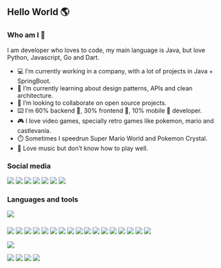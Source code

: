 ## Hello World 🌎

### Who am I 👋
I am developer who loves to code, my main language is Java, but love Python, Javascript, Go and Dart.
- 💻 I’m currently working in a company, with a lot of projects in Java + SpringBoot.
- 🌱 I’m currently learning about design patterns, APIs and clean architecture.
- 🤝 I’m looking to collaborate on open source projects. 
- ⌨️ I’m 60% backend 👾, 30% frontend 🎨, 10% mobile 📱 developer.
- 🎮 I love video games, specially retro games like pokemon, mario and castlevania.
- ⏱️ Sometimes I speedrun Super Mario World and Pokemon Crystal.
- 🎵 Love music but don’t know how to play well.

### Social media
[<img src="https://img.shields.io/badge/medium-%2312100E.svg?&style=for-the-badge&logo=medium&logoColor=white" />](https://rapha-rossi.medium.com/)
[<img src="https://img.shields.io/badge/LinkedIn-0077B5?style=for-the-badge&logo=linkedin&logoColor=white" />](https://www.linkedin.com/in/raphael-rossi-55a848121/)
[<img src="https://img.shields.io/badge/GitHub-100000?style=for-the-badge&logo=github&logoColor=white" />](https://github.com/RaphaelVRossi)
[<img src="https://img.shields.io/badge/-Hackerrank-2EC866?style=for-the-badge&logo=HackerRank&logoColor=white" />](https://www.hackerrank.com/raphaelrossi)
[<img src="https://img.shields.io/badge/Gmail-D14836?style=for-the-badge&logo=gmail&logoColor=white" />](mailto:raphael.vieira.rossi@gmail.com)
[<img src="https://img.shields.io/badge/Twitch-9146FF?style=for-the-badge&logo=twitch&logoColor=white" />](https://twitch.tv/gipfell)
[<img src="https://img.shields.io/badge/replit-667881?style=for-the-badge&logo=replit&logoColor=white" />](https://replit.com/@RaphaelVRossi)



### Languages and tools
<a href="https://github.com/anuraghazra/github-readme-stats">
  <img align="center" src="https://github-readme-stats.vercel.app/api?username=raphaelvrossi&show_icons=true&theme=dracula&count_private=true&include_all_commits=true&layout=compact" />
</a>

###
<!--  Languages  -->
<img src="https://img.shields.io/badge/Java-ED8B00?style=for-the-badge&logo=java&logoColor=white" /> <img src="https://img.shields.io/badge/Python-3776AB?style=for-the-badge&logo=python&logoColor=white" /> <img src="https://img.shields.io/badge/TypeScript-007ACC?style=for-the-badge&logo=typescript&logoColor=white" /> <img src="https://img.shields.io/badge/C-00599C?style=for-the-badge&logo=c&logoColor=white" /> <img src="https://img.shields.io/badge/Dart-0175C2?style=for-the-badge&logo=dart&logoColor=white" /> <img src="https://img.shields.io/badge/Flutter-02569B?style=for-the-badge&logo=flutter&logoColor=white" /> <img src="https://img.shields.io/badge/Angular-DD0031?style=for-the-badge&logo=angular&logoColor=white" /> <img src="https://img.shields.io/badge/Spring-6DB33F?style=for-the-badge&logo=spring&logoColor=white" /> <img src="https://img.shields.io/badge/PostgreSQL-316192?style=for-the-badge&logo=postgresql&logoColor=white" /> <img src="https://img.shields.io/badge/MongoDB-4EA94B?style=for-the-badge&logo=mongodb&logoColor=white" /> <img src="https://img.shields.io/badge/redis-%23DD0031.svg?&style=for-the-badge&logo=redis&logoColor=white" /> <img src="https://img.shields.io/badge/Oracle-F80000?style=for-the-badge&logo=oracle&logoColor=black" /> <img src="https://img.shields.io/badge/Node.js-339933?style=for-the-badge&logo=nodedotjs&logoColor=white" /> <img src="https://img.shields.io/badge/Vaadin-00B4F0?style=for-the-badge&logo=Vaadin&logoColor=white" /> <img src="https://img.shields.io/badge/Docker-2CA5E0?style=for-the-badge&logo=docker&logoColor=white" /> <img src="https://img.shields.io/badge/kubernetes-326ce5.svg?&style=for-the-badge&logo=kubernetes&logoColor=white" /> <img src="https://img.shields.io/badge/Nginx-009639?style=for-the-badge&logo=nginx&logoColor=white" />

<img src="https://img.shields.io/badge/Linux-FCC624?style=for-the-badge&logo=linux&logoColor=black" />

<img src="https://img.shields.io/badge/IntelliJIDEA-000000.svg?style=for-the-badge&logo=intellij-idea&logoColor=white" /> <img src="https://img.shields.io/badge/WebStorm-000000?style=for-the-badge&logo=WebStorm&logoColor=white" /> <img src="https://img.shields.io/badge/VIM-%2311AB00.svg?&style=for-the-badge&logo=vim&logoColor=white" /> <img src="https://img.shields.io/badge/Visual_Studio_Code-0078D4?style=for-the-badge&logo=visual%20studio%20code&logoColor=white" />
